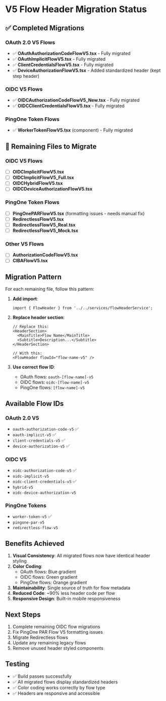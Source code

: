 # V5 Flow Header Migration Status

## ✅ Completed Migrations

### OAuth 2.0 V5 Flows
- ✅ **OAuthAuthorizationCodeFlowV5.tsx** - Fully migrated
- ✅ **OAuthImplicitFlowV5.tsx** - Fully migrated  
- ✅ **ClientCredentialsFlowV5.tsx** - Fully migrated
- ✅ **DeviceAuthorizationFlowV5.tsx** - Added standardized header (kept step header)

### OIDC V5 Flows
- ✅ **OIDCAuthorizationCodeFlowV5_New.tsx** - Fully migrated
- ✅ **OIDCClientCredentialsFlowV5.tsx** - Fully migrated

### PingOne Token Flows
- ✅ **WorkerTokenFlowV5.tsx** (component) - Fully migrated

## 🔄 Remaining Files to Migrate

### OIDC V5 Flows
- [ ] **OIDCImplicitFlowV5.tsx**
- [ ] **OIDCImplicitFlowV5_Full.tsx**
- [ ] **OIDCHybridFlowV5.tsx**
- [ ] **OIDCDeviceAuthorizationFlowV5.tsx**

### PingOne Token Flows
- [ ] **PingOnePARFlowV5.tsx** (formatting issues - needs manual fix)
- [ ] **RedirectlessFlowV5.tsx**
- [ ] **RedirectlessFlowV5_Real.tsx**
- [ ] **RedirectlessFlowV5_Mock.tsx**

### Other V5 Flows
- [ ] **AuthorizationCodeFlowV5.tsx**
- [ ] **CIBAFlowV5.tsx**

## Migration Pattern

For each remaining file, follow this pattern:

1. **Add import**:
   ```tsx
   import { FlowHeader } from '../../services/flowHeaderService';
   ```

2. **Replace header section**:
   ```tsx
   // Replace this:
   <HeaderSection>
     <MainTitle>Flow Name</MainTitle>
     <Subtitle>Description...</Subtitle>
   </HeaderSection>

   // With this:
   <FlowHeader flowId="flow-name-v5" />
   ```

3. **Use correct flow ID**:
   - OAuth flows: `oauth-[flow-name]-v5`
   - OIDC flows: `oidc-[flow-name]-v5` 
   - PingOne flows: `[flow-name]-v5`

## Available Flow IDs

### OAuth 2.0 V5
- `oauth-authorization-code-v5` ✅
- `oauth-implicit-v5` ✅
- `client-credentials-v5` ✅
- `device-authorization-v5` ✅

### OIDC V5
- `oidc-authorization-code-v5` ✅
- `oidc-implicit-v5`
- `oidc-client-credentials-v5` ✅
- `hybrid-v5`
- `oidc-device-authorization-v5`

### PingOne Tokens
- `worker-token-v5` ✅
- `pingone-par-v5`
- `redirectless-flow-v5`

## Benefits Achieved

1. **Visual Consistency**: All migrated flows now have identical header styling
2. **Color Coding**: 
   - OAuth flows: Blue gradient
   - OIDC flows: Green gradient  
   - PingOne flows: Orange gradient
3. **Maintainability**: Single source of truth for flow metadata
4. **Reduced Code**: ~90% less header code per flow
5. **Responsive Design**: Built-in mobile responsiveness

## Next Steps

1. Complete remaining OIDC flow migrations
2. Fix PingOne PAR Flow V5 formatting issues
3. Migrate Redirectless flows
4. Update any remaining legacy flows
5. Remove unused header styled components

## Testing

- ✅ Build passes successfully
- ✅ All migrated flows display standardized headers
- ✅ Color coding works correctly by flow type
- ✅ Headers are responsive and accessible